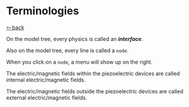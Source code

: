 # Terminologies

[⇦ back](../README.md)

On the model tree, every physics is called an ***interface***.

Also on the model tree, every line is called a `node`.

When you click on a `node`, a menu will show up on the right.

The electric/magnetic fields within the piezoelectric devices are called internal electric/magnetic fields.

The electric/magnetic fields outside the piezoelectric devices are called external electric/magnetic fields.